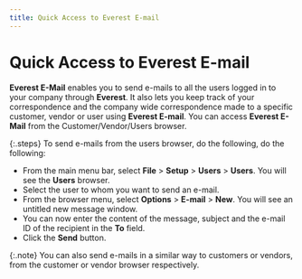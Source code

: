```yaml
---
title: Quick Access to Everest E-mail
---
```


# Quick Access to Everest E-mail 


**Everest E-Mail** enables you to  send e-mails to all the users logged in to your company through **Everest**. It also lets you keep track  of your correspondence and the company wide correspondence made to a specific  customer, vendor or user using **Everest 
 E-mail**. You can access **Everest 
 E-Mail** from the Customer/Vendor/Users browser.


{:.steps}
To send e-mails from the users browser, do  the following, do the following:

- From the main  menu bar, select **File** > **Setup** > **Users** > **Users**. You will see  the **Users** browser.
- Select the  user to whom you want to send an e-mail.
- From the browser  menu, select **Options** > **E-mail** > **New**.  You will see an untitled new message window.
- You can now  enter the content of the message, subject and the e-mail ID of the recipient  in the **To** field.
- Click the **Send** button.



{:.note}
You can also send e-mails in a similar way  to customers or vendors, from the customer or vendor browser respectively.

